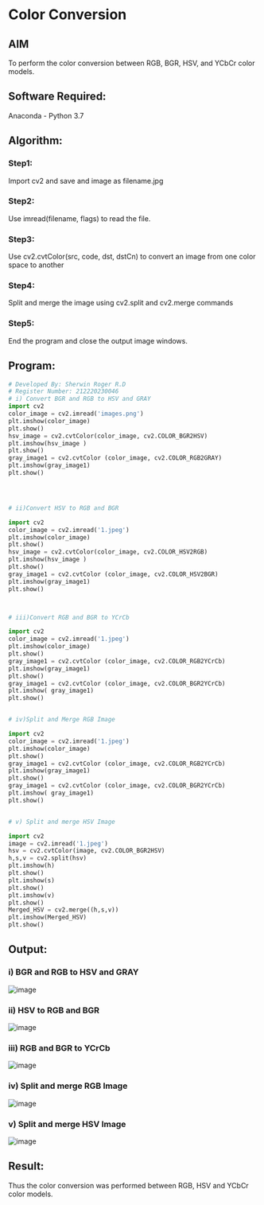 # Color Conversion
## AIM
To perform the color conversion between RGB, BGR, HSV, and YCbCr color models.

## Software Required:
Anaconda - Python 3.7
## Algorithm:
### Step1:
Import cv2 and save and image as filename.jpg

### Step2:
Use imread(filename, flags) to read the file.

### Step3:
Use cv2.cvtColor(src, code, dst, dstCn) to convert an image from one color space to another

### Step4:
Split and merge the image using cv2.split and cv2.merge commands

### Step5:
End the program and close the output image windows.

## Program:
```python
# Developed By: Sherwin Roger R.D
# Register Number: 212220230046
# i) Convert BGR and RGB to HSV and GRAY
import cv2
color_image = cv2.imread('images.png')
plt.imshow(color_image)
plt.show()
hsv_image = cv2.cvtColor(color_image, cv2.COLOR_BGR2HSV)
plt.imshow(hsv_image )
plt.show()
gray_image1 = cv2.cvtColor (color_image, cv2.COLOR_RGB2GRAY)
plt.imshow(gray_image1)
plt.show()




# ii)Convert HSV to RGB and BGR

import cv2
color_image = cv2.imread('1.jpeg')
plt.imshow(color_image)
plt.show()
hsv_image = cv2.cvtColor(color_image, cv2.COLOR_HSV2RGB)
plt.imshow(hsv_image )
plt.show()
gray_image1 = cv2.cvtColor (color_image, cv2.COLOR_HSV2BGR)
plt.imshow(gray_image1)
plt.show()



# iii)Convert RGB and BGR to YCrCb

import cv2
color_image = cv2.imread('1.jpeg')
plt.imshow(color_image)
plt.show()
gray_image1 = cv2.cvtColor (color_image, cv2.COLOR_RGB2YCrCb)
plt.imshow(gray_image1)
plt.show()
gray_image1 = cv2.cvtColor (color_image, cv2.COLOR_BGR2YCrCb)
plt.imshow( gray_image1)
plt.show()


# iv)Split and Merge RGB Image

import cv2
color_image = cv2.imread('1.jpeg')
plt.imshow(color_image)
plt.show()
gray_image1 = cv2.cvtColor (color_image, cv2.COLOR_RGB2YCrCb)
plt.imshow(gray_image1)
plt.show()
gray_image1 = cv2.cvtColor (color_image, cv2.COLOR_BGR2YCrCb)
plt.imshow( gray_image1)
plt.show()


# v) Split and merge HSV Image

import cv2
image = cv2.imread('1.jpeg')
hsv = cv2.cvtColor(image, cv2.COLOR_BGR2HSV)
h,s,v = cv2.split(hsv)
plt.imshow(h)
plt.show()
plt.imshow(s)
plt.show()
plt.imshow(v)
plt.show()
Merged_HSV = cv2.merge((h,s,v))
plt.imshow(Merged_HSV)
plt.show()
```
## Output:
### i) BGR and RGB to HSV and GRAY
![image](https://user-images.githubusercontent.com/75235128/162994001-637137f1-db74-4eca-a8f9-fed66bc20110.png)


### ii) HSV to RGB and BGR
![image](https://user-images.githubusercontent.com/75235128/162994036-876ebfcb-fefc-41e6-a0a4-3509111c5c0a.png)

### iii) RGB and BGR to YCrCb
![image](https://user-images.githubusercontent.com/75235128/162994067-8f6ae277-9aa3-452d-a7b2-51117e5e6993.png)

### iv) Split and merge RGB Image
![image](https://user-images.githubusercontent.com/75235128/162994180-9c0cce1b-3172-413d-a2d4-2e3914d33a9e.png)


### v) Split and merge HSV Image
![image](https://user-images.githubusercontent.com/75235128/162994241-1d20ce79-c5b1-4413-9829-6c913d845c62.png)

## Result:
Thus the color conversion was performed between RGB, HSV and YCbCr color models.
